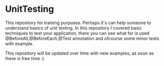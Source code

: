 # UnitTesting
This repository for training purposes. Perhaps it's can help someone to understand basics of unit testing.
In this repository I covered basic techniques to test your application, there you can see what for is used @BeforeAll,@BeforeEach,@Test annotation and ofcourse some minor tests with example. 


This repository will be updated over time with new examples, as soon as there is free time :)
